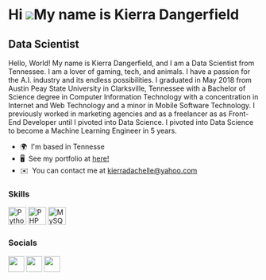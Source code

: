 Hi ![](https://user-images.githubusercontent.com/18350557/176309783-0785949b-9127-417c-8b55-ab5a4333674e.gif)My name is Kierra Dangerfield
==========================================================================================================================================

Data Scientist
--------------

Hello, World! My name is Kierra Dangerfield, and I am a Data Scientist from Tennessee. I am a lover of gaming, tech, and animals. I have a passion for the A.I. industry and its endless possibilities. I graduated in May 2018 from Austin Peay State University in Clarksville, Tennessee with a Bachelor of Science degree in Computer Information Technology with a concentration in Internet and Web Technology and a minor in Mobile Software Technology. I previously worked in marketing agencies and as a freelancer as as Front-End Developer until I pivoted into Data Science. I pivoted into Data Science to become a Machine Learning Engineer in 5 years.

* 🌍  I'm based in Tennesse
* 🖥️  See my portfolio at [here!](http://kierradangerfield.github.io/)
* ✉️  You can contact me at [kierradachelle@yahoo.com](mailto:kierradachelle@yahoo.com)

### Skills

<p align="left">
<a href="https://www.python.org/" target="_blank" rel="noreferrer"><img src="https://raw.githubusercontent.com/danielcranney/readme-generator/main/public/icons/skills/python-colored.svg" width="36" height="36" alt="Python" /></a>
<a href="https://www.php.net/" target="_blank" rel="noreferrer"><img src="https://raw.githubusercontent.com/danielcranney/readme-generator/main/public/icons/skills/php-colored.svg" width="36" height="36" alt="PHP" /></a>
<a href="https://www.mysql.com/" target="_blank" rel="noreferrer"><img src="https://raw.githubusercontent.com/danielcranney/readme-generator/main/public/icons/skills/mysql-colored.svg" width="36" height="36" alt="MySQL" /></a>
</p>


### Socials

<p align="left"> <a href="https://www.github.com/KierraDangerfield" target="_blank" rel="noreferrer"><img src="https://raw.githubusercontent.com/danielcranney/readme-generator/main/public/icons/socials/github.svg" width="32" height="32" /></a> <a href="https://www.linkedin.com/in/kierradangerfield/" target="_blank" rel="noreferrer"><img src="https://raw.githubusercontent.com/danielcranney/readme-generator/main/public/icons/socials/linkedin.svg" width="32" height="32" /></a> <a href="http://www.medium.com/@kdangerfield7" target="_blank" rel="noreferrer"><img src="https://raw.githubusercontent.com/danielcranney/readme-generator/main/public/icons/socials/medium.svg" width="32" height="32" /></a></p>